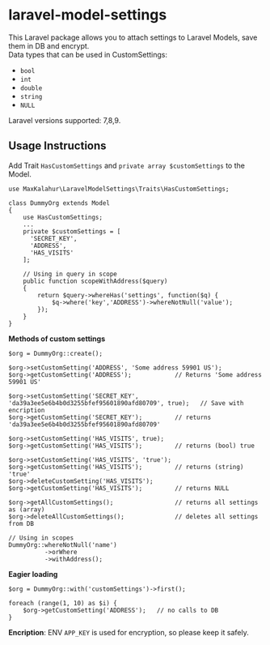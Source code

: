 # laravel-model-settings
This Laravel package allows you to attach settings to Laravel Models, save them in DB and encrypt.  
Data types that can be used in CustomSettings: 
- `bool`
- `int`
- `double`
- `string`
- `NULL`

Laravel versions supported: 7,8,9.
## Usage Instructions
Add Trait `HasCustomSettings` and `private array $customSettings` to the Model.
```
use MaxKalahur\LaravelModelSettings\Traits\HasCustomSettings;

class DummyOrg extends Model
{
    use HasCustomSettings;
    ...
    private $customSettings = [
      'SECRET_KEY',
      'ADDRESS',
      'HAS_VISITS'
    ];
    
    // Using in query in scope
    public function scopeWithAddress($query)
    {
        return $query->whereHas('settings', function($q) {
            $q->where('key','ADDRESS')->whereNotNull('value');
        });
    }
}
```
**Methods of custom settings**
```
$org = DummyOrg::create();

$org->setCustomSetting('ADDRESS', 'Some address 59901 US'); 
$org->getCustomSetting('ADDRESS');            // Returns 'Some address 59901 US'

$org->setCustomSetting('SECRET_KEY', 'da39a3ee5e6b4b0d3255bfef95601890afd80709', true);   // Save with encription
$org->getCustomSetting('SECRET_KEY');         // returns 'da39a3ee5e6b4b0d3255bfef95601890afd80709'

$org->setCustomSetting('HAS_VISITS', true);
$org->getCustomSetting('HAS_VISITS');         // returns (bool) true

$org->setCustomSetting('HAS_VISITS', 'true');
$org->getCustomSetting('HAS_VISITS');         // returns (string) 'true'
$org->deleteCustomSetting('HAS_VISITS');
$org->getCustomSetting('HAS_VISITS');         // returns NULL

$org->getAllCustomSettings();                 // returns all settings as (array)
$org->deleteAllCustomSettings();              // deletes all settings from DB

// Using in scopes
DummyOrg::whereNotNull('name')
          ->orWhere
          ->withAddress();

```
**Eagier loading**
```
$org = DummyOrg::with('customSettings')->first();

foreach (range(1, 10) as $i) {
    $org->getCustomSetting('ADDRESS');   // no calls to DB
}
```
**Encription**: ENV `APP_KEY` is used for encryption, so please keep it safely.
